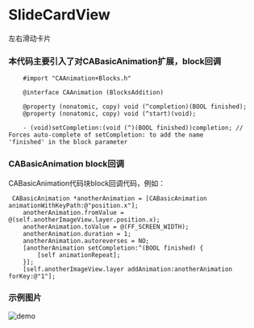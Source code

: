# SlideCardView
左右滑动卡片

### 本代码主要引入了对CABasicAnimation扩展，block回调
``` Object-c
    #import "CAAnimation+Blocks.h"
   
    @interface CAAnimation (BlocksAddition)

    @property (nonatomic, copy) void (^completion)(BOOL finished);
    @property (nonatomic, copy) void (^start)(void);

    - (void)setCompletion:(void (^)(BOOL finished))completion; // Forces auto-complete of setCompletion: to add the name          'finished' in the block parameter
```
### CABasicAnimation block回调
CABasicAnimation代码块block回调代码，例如：
``` Object-c
 CABasicAnimation *anotherAnimation = [CABasicAnimation animationWithKeyPath:@"position.x"];
    anotherAnimation.fromValue = @(self.anotherImageView.layer.position.x);
    anotherAnimation.toValue = @(FF_SCREEN_WIDTH);
    anotherAnimation.duration = 1;
    anotherAnimation.autoreverses = NO;
    [anotherAnimation setCompletion:^(BOOL finished) {
        [self animationRepeat];
    }];
    [self.anotherImageView.layer addAnimation:anotherAnimation forKey:@"1"];
```
### 示例图片
![demo](https://github.com/justinjing/SlideCardView/blob/master/Screenshot/demo.gif)
